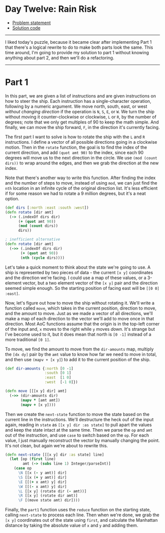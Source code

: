 # Day Twelve: Rain Risk

* [Problem statement](https://adventofcode.com/2020/day/12)
* [Solution code](https://github.com/abyala/advent-2020-clojure/blob/master/src/advent_2020_clojure/day12.clj)

---

I liked today's puzzle, because it became clear after implementing Part 1 that there's a logical
rewrite to do to make both parts look the same.  This time around, I'm going to provide my solution
to part 1 without knowing anything about part 2, and then we'll do a refactoring.

---

# Part 1

In this part, we are given a list of instructions and are given instructions on how to steer the
ship. Each instruction has a single-character operation, following by a numeric argument.
We move north, south, east, or west _without changing direction_ if the operation is `N`, `S`, `E`,
or `W`. We turn the ship without moving it counter-clockwise or clockwise, `L` or `R`, by the number
of degrees; note that we only get multiples of 90 to keep the math simple. And finally, we can move
the ship forward, `F`, in the direction it's currently facing.

The first part I want to solve is how to rotate the ship with the `L` and `R` instructions. I 
define a vector of all possible directions going in a clockwise motion. Then in the `rotate`
function, the goal is to find the index of the current direction, and add `(quot amt 90)` to the
index, since each 90 degrees will move us to the next direction in the circle. We use
`(mod (count dirs))` to wrap around the edges, and then we grab the direction at the new index.

Note that there's another way to write this function. After finding the index and the number of steps
to move, instead of using `mod`, we can just find the `nth` location in an infinite cycle of the
original direction list.  It's less efficient if for some reason we had to rotate a 9 million degrees,
but it's a neat option.

```clojure
(def dirs [:north :east :south :west])
(defn rotate [dir amt]
  (-> (.indexOf dirs dir)
      (+ (quot amt 90))
      (mod (count dirs))
      dirs))

; inefficient alternative
(defn rotate [dir amt]
  (->> (.indexOf dirs dir)
       (+ (quot amt 90))
       (nth (cycle dirs))))
```

Let's take a quick moment to think about the state we're going to use. A ship is represented by two
pieces of data - the current `[x y]` coordinates and the direction we're facing. I could use a map
of these values, or a 3-element vector, but a two element vector of the `[x y]` pair and the direction
seemed simple enough. So the starting position of facing east will be `[[0 0] :east]`. 

Now, let's figure out how to move the ship without rotating it.  We'll write a function called `move`,
which takes in the current position, direction to move, and the amount to move. Just as we made a 
vector of all directions, we'll make a map of each direction to the vector we'll add to move once in
that direction. Most AoC functions assume that the origin is in the top-left corner of the input and,
`x` moves to the right while `y` moves _down_. It's strange but I've become used to it, but it does
mean that north is `[0 -1]` instead of a more traditional `[0 1]`.

To move, we find the amount to move from the `dir-amounts` map, multiply the `[dx dy]` pair by the 
`amt` value to know how far we need to move in total, and then use `(mapv + [x y]`) to add it to the
current position of the ship.

```clojure
(def dir-amounts {:north [0 -1]
                  :south [0 1]
                  :east  [1 0]
                  :west  [-1 0]})

(defn move [[[x y] dir] amt]
  (->> (dir-amounts dir)
       (mapv * [amt amt])
       (mapv + [x y])))
```

Then we create the `next-state` function to move the state based on the current line in the instructions.
We'll destructure the heck ouf of the input again, reading in `state` as `[[x y] dir :as state]` to pull
apart the values and keep the state intact at the same time. Then we parse the `op` and `amt` out of the
instruction, and use `case` to switch based on the `op`. For each value, I just manually reconstruct the
vector by manually changing the point. It's not clean, but again we're about to rewrite this.

```clojure
(defn next-state [[[x y] dir :as state] line]
  (let [op (first line)
        amt (-> (subs line 1) Integer/parseInt)]
    (case op
      \N [[x (- y amt)] dir]
      \S [[x (+ y amt)] dir]
      \E [[(+ x amt) y] dir]
      \W [[(- x amt) y] dir]
      \L [[x y] (rotate dir (- amt))]
      \R [[x y] (rotate dir amt)]
      \F [(move state amt) dir])))
```

Finally, the `part1` function uses the `reduce` function on the starting state, calling `next-state` to
process each line. Then when we're done, we grab the `[x y]` coordinates out of the state using `first`,
and calculate the Manhattan distance by taking the absolute value of `x` and `y` and adding them.

